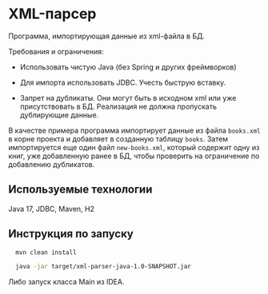 # XML-парсер

Программа, импортирующая данные из xml-файла в БД. 

Требования и ограничения:
- Использовать чистую Java (без Spring и других фреймворков)

- Для импорта использовать JDBC. Учесть быструю вставку.

- Запрет на дубликаты. Они могут быть в исходном xml или уже присутствовать в БД. Реализация не должна пропускать дублирующие данные.

В качестве примера программа импортирует данные из файла `books.xml` в корне проекта и добавляет в созданную таблицу `books`. Затем импортируется еще один файл `new-books.xml`, который содержит одну из книг, уже добавленную ранее в БД, чтобы проверить на ограничение по добавлению дубликатов.


## Используемые технологии

Java 17, JDBC, Maven, H2


## Инструкция по запуску

```bash
  mvn clean install
```
```bash
  java -jar target/xml-parser-java-1.0-SNAPSHOT.jar
```

Либо запуск класса Main из IDEA.
